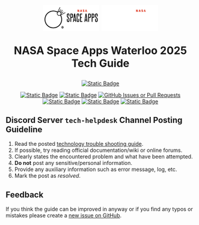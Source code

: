 <h1 align="center">
  <img
    src="figures/space_apps_waterloo_github_light.png#gh-light-mode-only"
    alt="Light Mode Logo"
    width="150"
  >
  <img
    src="figures/space_apps_waterloo_github_dark.png#gh-dark-mode-only"
    alt="Dark Mode Logo"
    width="150"
  >

  NASA Space Apps Waterloo 2025 Tech Guide
</h1>


<div align="center">

  [![Static Badge](https://img.shields.io/badge/PDF-v1.1.0-e43700?style=for-the-badge)](https://github.com/Edwardtw92/nasa_space_apps_waterloo_tech_guide/blob/main/space_app_waterloo_tech_guide.pdf)

</div>

<div align="center">
  <!-- The style of social media button was inspired from NvChad's README.md at https://github.com/NvChad/NvChad/blob/v2.5/README.md?plain=1, and created using shield.io -->

  [![Static Badge](https://img.shields.io/badge/Local%20Event%20Page-blue?style=flat-square)](https://www.spaceappschallenge.org/2025/local-events/waterloo/)
  [![Static Badge](https://img.shields.io/badge/Instagram-pink?style=flat-square)](https://www.instagram.com/spaceapps.kw)
  [![GitHub Issues or Pull Requests](https://img.shields.io/github/issues/Edwardtw92/nasa_space_apps_waterloo_tech_guide?style=flat-square&label=Issues&color=90E59A)](https://github.com/Edwardtw92/nasa_space_apps_waterloo_tech_guide/issues)
  [![Static Badge](https://img.shields.io/badge/Discord-738adb?style=flat-square)](https://discord.com/invite/AJDQqeczJv)
  [![Static Badge](https://img.shields.io/badge/LinkedIn-0e76a8?style=flat-square)](https://www.linkedin.com/company/spaceapps-kw/)
  [![Static Badge](https://img.shields.io/badge/Linktree-acdc5c?style=flat-square)](https://linktr.ee/spaceappswaterloo)

</div>

## Discord Server `tech-helpdesk` Channel Posting Guideline

1) Read the posted [technology trouble shooting guide](https://github.com/Edwardtw92/nasa_space_apps_waterloo_tech_guide/blob/main/space_app_waterloo_tech_guide.pdf).
2) If possible, try reading official documentation/wiki or online forums.
3) Clearly states the encountered problem and what have been attempted.
4) **Do not** post any sensitive/personal information.
5) Provide any auxiliary information such as error message, log, etc.
6) Mark the post as *resolved*.

## Feedback

If you think the guide can be improved in anyway or if you find any typos or mistakes please create a [new issue on GitHub](https://github.com/Edwardtw92/nasa_space_apps_waterloo_tech_guide/issues).
